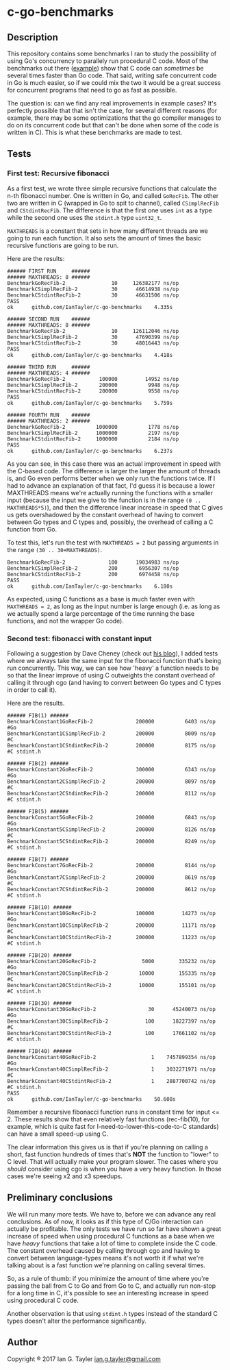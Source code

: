# c-go-benchmarks

## Description

This repository contains some benchmarks I ran to study the possibility of using Go's concurrency to parallely run procedural C code. Most of the benchmarks out there ([example](https://benchmarksgame.alioth.debian.org/u64q/compare.php?lang=go&lang2=gcc)) show that C code can _sometimes_ be several times faster than Go code. That said, writing safe concurrent code in Go is much easier, so if we could mix the two it would be a great success for concurrent programs that need to go as fast as possible.

The question is: can we find any real improvements in example cases? It's perfectly possible that that isn't the case, for several different reasons (for example, there may be some optimizations that the go compiler manages to do on its concurrent code but that can't be done when some of the code is written in C). This is what these benchmarks are made to test.

## Tests

### First test: Recursive fibonacci

As a first test, we wrote three simple recursive functions that calculate the n-th fibonacci number. One is written in Go, and called `GoRecFib`. The other two are written in C (wrapped in Go to spit to channel), called `CSimplRecFib` and `CStdintRecFib`. The difference is that the first one uses `int` as a type while the second one uses the `stdint.h` type `uint32_t`.

`MAXTHREADS` is a constant that sets in how many different threads are we going to run each function. It also sets the amount of times the basic recursive functions are going to be run.

Here are the results:
```
###### FIRST RUN     ######
###### MAXTHREADS: 8 ######
BenchmarkGoRecFib-2        	      10	 126382177 ns/op
BenchmarkCSimplRecFib-2    	      30	  46614938 ns/op
BenchmarkCStdintRecFib-2   	      30	  46631506 ns/op
PASS
ok  	github.com/IanTayler/c-go-benchmarks	4.335s

###### SECOND RUN    ######
###### MAXTHREADS: 8 ######
BenchmarkGoRecFib-2        	      10	 126112046 ns/op
BenchmarkCSimplRecFib-2    	      30	  47690399 ns/op
BenchmarkCStdintRecFib-2   	      30	  48016443 ns/op
PASS
ok  	github.com/IanTayler/c-go-benchmarks	4.418s

###### THIRD RUN     ######
###### MAXTHREADS: 4 ######
BenchmarkGoRecFib-2        	  100000	     14952 ns/op
BenchmarkCSimplRecFib-2    	  200000	      9948 ns/op
BenchmarkCStdintRecFib-2   	  200000	      9558 ns/op
PASS
ok  	github.com/IanTayler/c-go-benchmarks	5.759s

###### FOURTH RUN    ######
###### MAXTHREADS: 2 ######
BenchmarkGoRecFib-2        	 1000000	      1778 ns/op
BenchmarkCSimplRecFib-2    	 1000000	      2197 ns/op
BenchmarkCStdintRecFib-2   	 1000000	      2184 ns/op
PASS
ok  	github.com/IanTayler/c-go-benchmarks	6.237s
```

As you can see, in this case there was an actual improvement in speed with the C-based code. The difference is larger the larger the amount of threads is, and Go even performs better when we only run the functions twice. If I had to advance an explanation of that fact, I'd guess it is because a lower MAXTHREADS means we're actually running the functions with a smaller input (because the input we give to the function is in the range `(0 .. MAXTHREADS*5)`), and then the difference linear increase in speed that C gives us gets overshadowed by the constant overhead of having to convert between Go types and C types and, possibly, the overhead of calling a C function from Go.

To test this, let's run the test with `MAXTHREADS = 2` but passing arguments in the range `(30 .. 30+MAXTHREADS)`.
```
BenchmarkGoRecFib-2        	     100	  19034983 ns/op
BenchmarkCSimplRecFib-2    	     200	   6956307 ns/op
BenchmarkCStdintRecFib-2   	     200	   6974458 ns/op
PASS
ok  	github.com/IanTayler/c-go-benchmarks	6.180s
```
As expected, using C functions as a base is much faster even with `MAXTHREADS = 2`, as long as the input number is large enough (i.e. as long as we actually spend a large percentage of the time running the base functions, and not the wrapper Go code).

### Second test: fibonacci with constant input
Following a suggestion by Dave Cheney (check out [his blog](https://dave.cheney.net/)), I added tests where we always take the same input for the fibonacci function that's being run concurrently. This way, we can see how 'heavy' a function needs to be so that the linear improve of using C outweights the constant overhead of calling it through cgo (and having to convert between Go types and C types in order to call it).

Here are the results.
```
###### FIB(1) ######
BenchmarkConstant1GoRecFib-2         	  200000	      6403 ns/op #Go
BenchmarkConstant1CSimplRecFib-2     	  200000	      8009 ns/op #C
BenchmarkConstant1CStdintRecFib-2    	  200000	      8175 ns/op #C stdint.h

###### FIB(2) ######
BenchmarkConstant2GoRecFib-2         	  300000	      6343 ns/op #Go
BenchmarkConstant2CSimplRecFib-2     	  200000	      8097 ns/op #C
BenchmarkConstant2CStdintRecFib-2    	  200000	      8112 ns/op #C stdint.h

###### FIB(5) ######
BenchmarkConstant5GoRecFib-2         	  200000	      6843 ns/op #Go
BenchmarkConstant5CSimplRecFib-2     	  200000	      8126 ns/op #C
BenchmarkConstant5CStdintRecFib-2    	  200000	      8249 ns/op #C stdint.h

###### FIB(7) ######
BenchmarkConstant7GoRecFib-2         	  200000	      8144 ns/op #Go
BenchmarkConstant7CSimplRecFib-2     	  200000	      8619 ns/op #C
BenchmarkConstant7CStdintRecFib-2    	  200000	      8612 ns/op #C stdint.h

###### FIB(10) ######
BenchmarkConstant10GoRecFib-2        	  100000	     14273 ns/op #Go
BenchmarkConstant10CSimplRecFib-2    	  200000	     11171 ns/op #C
BenchmarkConstant10CStdintRecFib-2   	  200000	     11223 ns/op #C stdint.h

###### FIB(20) ######
BenchmarkConstant20GoRecFib-2        	    5000	    335232 ns/op #Go
BenchmarkConstant20CSimplRecFib-2    	   10000	    155335 ns/op #C
BenchmarkConstant20CStdintRecFib-2   	   10000	    155101 ns/op #C stdint.h

###### FIB(30) ######
BenchmarkConstant30GoRecFib-2        	      30	  45240073 ns/op #Go
BenchmarkConstant30CSimplRecFib-2    	     100	  18227397 ns/op #C
BenchmarkConstant30CStdintRecFib-2   	     100	  17661102 ns/op #C stdint.h

###### FIB(40) ######
BenchmarkConstant40GoRecFib-2        	       1	7457899354 ns/op #Go
BenchmarkConstant40CSimplRecFib-2    	       1	3032271971 ns/op #C
BenchmarkConstant40CStdintRecFib-2   	       1	2887700742 ns/op #C stdint.h
PASS
ok  	github.com/IanTayler/c-go-benchmarks	50.608s
```
Remember a recursive fibonacci function runs in constant time for input <= 2. These results show that even relatively fast functions (rec-fib(10), for example, which is quite fast for I-need-to-lower-this-code-to-C standards) can have a small speed-up using C.

The clear information this gives us is that if you're planning on calling a short, fast function hundreds of times that's **NOT** the function to "lower" to C level. That will actually make your program slower. The cases where you *should* consider using cgo is when you have a very heavy function. In those cases we're seeing x2 and x3 speedups.

## Preliminary conclusions

We will run many more tests. We have to, before we can advance any real conclusions. As of now, it looks as if this type of C/Go interaction can actually be profitable. The only tests we have run so far have shown a great increase of speed when using procedural C functions as a base when we have _heavy_ functions that take a lot of time to complete inside the C code. The constant overhead caused by calling through cgo and having to convert between language-types means it's not worth it if what we're talking about is a fast function we're planning on calling several times.

So, as a rule of thumb: if you minimize the amount of time where you're passing the ball from C to Go and from Go to C, and actually run non-stop for a long time in C, it's possible to see an interesting increase in speed using procedural C code.

Another observation is that using `stdint.h` types instead of the standard C types doesn't alter the performance significantly.

## Author

Copyright ® 2017 Ian G. Tayler <ian.g.tayler@gmail.com>
